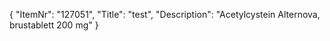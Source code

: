 {
  "ItemNr": "127051",
  "Title": "test",
  "Description": "Acetylcystein Alternova, brustablett 200 mg"
}